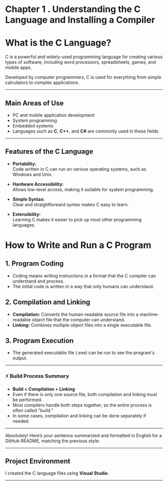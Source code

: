 # Chapter 1 . Understanding the C Language and Installing a Compiler

# What is the C Language?

C is a powerful and widely-used programming language for creating various types of software, including word processors, spreadsheets, games, and mobile apps.

Developed by computer programmers, C is used for everything from simple calculators to complex applications.

---

## Main Areas of Use

- PC and mobile application development
- System programming
- Embedded systems
- Languages such as **C**, **C++**, and **C#** are commonly used in these fields

---

## Features of the C Language

- **Portability:**  
  Code written in C can run on various operating systems, such as Windows and Unix.

- **Hardware Accessibility:**  
  Allows low-level access, making it suitable for system programming.

- **Simple Syntax:**  
  Clear and straightforward syntax makes C easy to learn.

- **Extensibility:**  
  Learning C makes it easier to pick up most other programming languages.


#  How to Write and Run a C Program

## 1. Program Coding
- Coding means writing instructions in a format that the C compiler can understand and process.
- The initial code is written in a way that only humans can understand.

## 2. Compilation and Linking
- **Compilation:** Converts the human-readable source file into a machine-readable object file that the computer can understand.
- **Linking:** Combines multiple object files into a single executable file.

## 3. Program Execution
- The generated executable file (.exe) can be run to see the program's output.

---

### ⚡ Build Process Summary

- **Build = Compilation + Linking**
- Even if there is only one source file, both compilation and linking must be performed.
- Most compilers handle both steps together, so the entire process is often called "build."
- In some cases, compilation and linking can be done separately if needed.

---

Absolutely! Here’s your sentence summarized and formatted in English for a GitHub README, matching the previous style:

---

## Project Environment

I created the C language files using **Visual Studio**.

---
